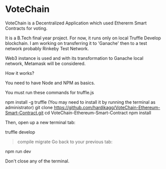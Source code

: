 # VoteChain

VoteChain is a Decentralized Application which used Ethererm Smart Contracts for voting.

It is a B.Tech final year project.
For now, it runs only on local Truffle Develop blockchain. 
I am working on transferring it to 'Ganache' then to a test network probably Rinkeby Test Network.

Web3 instance is used and with its transformation to Ganache local network, Metamask will be considered.

How it works?

You need to have Node and NPM as basics.

You must run these commands for truffle.js

npm install -g truffle (You may need to install it by running the terminal as administrator)
git clone https://github.com/hardikagg/VoteChain-Ethereum-Smart-Contract.git
cd VoteChain-Ethereum-Smart-Contract
npm install

Then, open up a new terminal tab:

truffle develop
> compile
> migrate
Go back to your previous tab:

npm run dev

Don't close any of the terminal.
